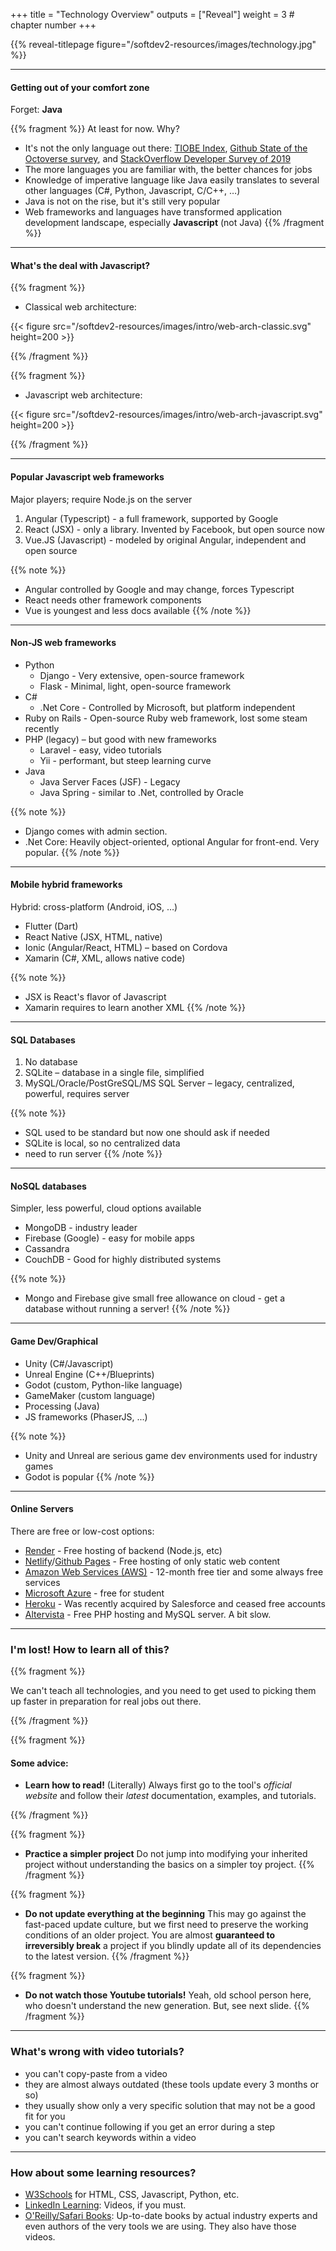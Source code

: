 +++
title = "Technology Overview"
outputs = ["Reveal"]
weight = 3 # chapter number
+++

{{% reveal-titlepage figure="/softdev2-resources/images/technology.jpg" %}}

---

#### Getting out of your comfort zone

Forget: **Java**

{{% fragment %}} 
At least for now. Why?
- It's not the only language out there: [TIOBE Index](https://www.tiobe.com/tiobe-index/), [Github State of the Octoverse survey](https://octoverse.github.com/), and [StackOverflow Developer Survey of 2019](https://insights.stackoverflow.com/survey/2019)
- The more languages you are familiar with, the better chances for jobs
- Knowledge of imperative language like Java easily translates to several other languages (C#, Python, Javascript, C/C++, …)
- Java is not on the rise, but it's still very popular
- Web frameworks and languages have transformed application development landscape, especially **Javascript** (not Java)
{{% /fragment %}} 

---

#### What's the deal with Javascript?

{{% fragment %}} 

- Classical web architecture:

{{< figure src="/softdev2-resources/images/intro/web-arch-classic.svg" height=200 >}}

{{% /fragment %}} 

{{% fragment %}} 

- Javascript web architecture:

{{< figure src="/softdev2-resources/images/intro/web-arch-javascript.svg" height=200 >}}

{{% /fragment %}} 

---

#### Popular Javascript web frameworks

Major players; require Node.js on the server

1. Angular (Typescript) - a full framework, supported by Google
1. React (JSX) - only a library. Invented by Facebook, but open source now
1. Vue.JS (Javascript) - modeled by original Angular, independent and open source

{{% note %}}
- Angular controlled by Google and may change, forces Typescript
- React needs other framework components
- Vue is youngest and less docs available
{{% /note %}}

---

#### Non-JS web frameworks

- Python
  - Django - Very extensive, open-source framework
  - Flask - Minimal, light, open-source framework
- C#
  - .Net Core - Controlled by Microsoft, but platform independent
- Ruby on Rails - Open-source Ruby web framework, lost some steam recently
- PHP (legacy) – but good with new frameworks
  - Laravel - easy, video tutorials
  - Yii - performant, but steep learning curve
- Java
  - Java Server Faces (JSF) - Legacy
  - Java Spring - similar to .Net, controlled by Oracle

{{% note %}}
- Django comes with admin section.
- .Net Core: Heavily object-oriented, optional Angular for front-end. Very popular.
{{% /note %}}

---

#### Mobile hybrid frameworks

Hybrid: cross-platform (Android, iOS, …)

- Flutter (Dart)
- React Native (JSX, HTML, native)
- Ionic (Angular/React, HTML) – based on Cordova
- Xamarin (C#, XML, allows native code)

{{% note %}}
- JSX is React's flavor of Javascript
- Xamarin requires to learn another XML
{{% /note %}}

---

#### SQL Databases

1. No database
1. SQLite – database in a single file, simplified
1. MySQL/Oracle/PostGreSQL/MS SQL Server – legacy, centralized, powerful, requires server

{{% note %}}
- SQL used to be standard but now one should ask if needed
- SQLite is local, so no centralized data
- need to run server
{{% /note %}}

---

#### NoSQL databases

Simpler, less powerful, cloud options available

- MongoDB - industry leader
- Firebase (Google) - easy for mobile apps
- Cassandra 
- CouchDB - Good for highly distributed systems

{{% note %}}
- Mongo and Firebase give small free allowance on cloud - get a database without running a server!
{{% /note %}}

---

#### Game Dev/Graphical

- Unity (C#/Javascript)
- Unreal Engine (C++/Blueprints)
- Godot (custom, Python-like language)
- GameMaker (custom language)
- Processing (Java)
- JS frameworks (PhaserJS, ...)

{{% note %}}
- Unity and Unreal are serious game dev environments used for industry games
- Godot is popular
{{% /note %}}

---

#### Online Servers

There are free or low-cost options:

- [Render](https://render.com/) - Free hosting of backend (Node.js, etc)
- [Netlify](https://www.netlify.com/)/[Github Pages](https://pages.github.com/) - Free hosting of only static web content
- [Amazon Web Services (AWS)](https://aws.amazon.com/free/) - 12-month free tier and some always free services
- [Microsoft Azure](https://azure.microsoft.com/en-us/free/students/) - free for student
- [Heroku](https://www.heroku.com/) - Was recently acquired by Salesforce and ceased free accounts
- [Altervista](https://en.altervista.org/) - Free PHP hosting and MySQL server. A bit slow.

---

### I'm lost! How to learn all of this?

{{% fragment %}}

We can't teach all technologies, and you need to get used to picking
them up faster in preparation for real jobs out there.

{{% /fragment %}}

{{% fragment %}}

#### Some advice:

- **Learn how to read!** (Literally) Always first go to the tool's _official website_ and follow their _latest_ documentation, examples, and tutorials. <!-- class="fragment" -->

{{% /fragment %}}

{{% fragment %}}
- **Practice a simpler project** Do not jump into modifying your inherited project without understanding the basics on a simpler toy project.
{{% /fragment %}}

{{% fragment %}}
- **Do not update everything at the beginning** This may go against the fast-paced update culture, but we first need to preserve the working conditions of an older project. You are almost **guaranteed to irreversibly break** a project if you blindly update all of its dependencies to the latest version.
{{% /fragment %}}

{{% fragment %}}
- **Do not watch those Youtube tutorials!** Yeah, old school person here, who doesn't understand the new generation. But, see next slide.
{{% /fragment %}}

---

### What's wrong with video tutorials?

- you can't copy-paste from a video
- they are almost always outdated (these tools update every 3 months or so)
- they usually show only a very specific solution that may not be a good fit for you
- you can't continue following if you get an error during a step
- you can't search keywords within a video
    

---

### How about some learning resources?

- [W3Schools](https://www.w3schools.com/) for HTML, CSS, Javascript, Python, etc.
- [LinkedIn Learning](https://www.linkedin.com/learning/): Videos, if you must.
- [O'Reilly/Safari Books](https://learning.oreilly.com/home/): Up-to-date books by actual industry experts and even authors of the very tools we are using. They also have those videos.
